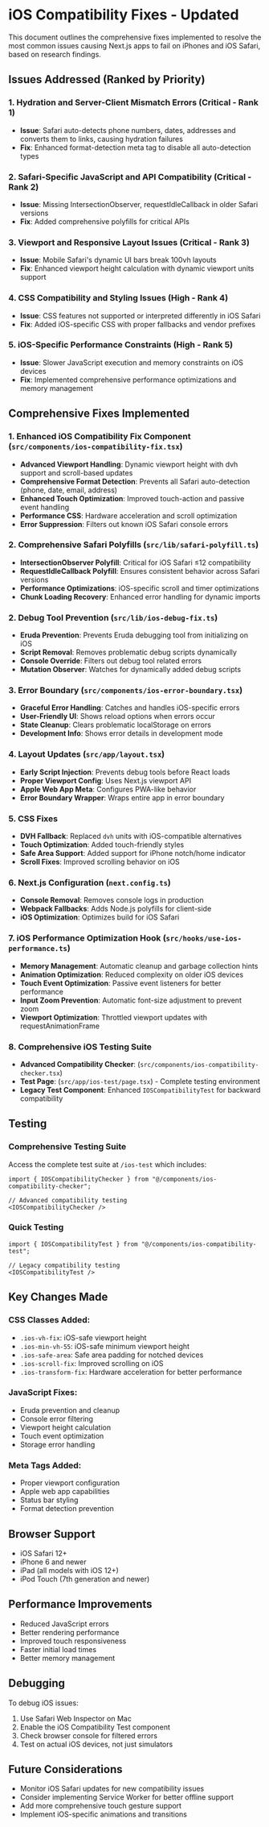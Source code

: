 # iOS Compatibility Fixes - Updated

This document outlines the comprehensive fixes implemented to resolve the most common issues causing Next.js apps to fail on iPhones and iOS Safari, based on research findings.

## Issues Addressed (Ranked by Priority)

### 1. **Hydration and Server-Client Mismatch Errors** (Critical - Rank 1)
- **Issue**: Safari auto-detects phone numbers, dates, addresses and converts them to links, causing hydration failures
- **Fix**: Enhanced format-detection meta tag to disable all auto-detection types

### 2. **Safari-Specific JavaScript and API Compatibility** (Critical - Rank 2)  
- **Issue**: Missing IntersectionObserver, requestIdleCallback in older Safari versions
- **Fix**: Added comprehensive polyfills for critical APIs

### 3. **Viewport and Responsive Layout Issues** (Critical - Rank 3)
- **Issue**: Mobile Safari's dynamic UI bars break 100vh layouts
- **Fix**: Enhanced viewport height calculation with dynamic viewport units support

### 4. **CSS Compatibility and Styling Issues** (High - Rank 4)
- **Issue**: CSS features not supported or interpreted differently in iOS Safari
- **Fix**: Added iOS-specific CSS with proper fallbacks and vendor prefixes

### 5. **iOS-Specific Performance Constraints** (High - Rank 5)
- **Issue**: Slower JavaScript execution and memory constraints on iOS devices
- **Fix**: Implemented comprehensive performance optimizations and memory management

## Comprehensive Fixes Implemented

### 1. Enhanced iOS Compatibility Fix Component (`src/components/ios-compatibility-fix.tsx`)

- **Advanced Viewport Handling**: Dynamic viewport height with dvh support and scroll-based updates
- **Comprehensive Format Detection**: Prevents all Safari auto-detection (phone, date, email, address)
- **Enhanced Touch Optimization**: Improved touch-action and passive event handling
- **Performance CSS**: Hardware acceleration and scroll optimization
- **Error Suppression**: Filters out known iOS Safari console errors

### 2. Comprehensive Safari Polyfills (`src/lib/safari-polyfill.ts`)

- **IntersectionObserver Polyfill**: Critical for iOS Safari ≤12 compatibility
- **RequestIdleCallback Polyfill**: Ensures consistent behavior across Safari versions
- **Performance Optimizations**: iOS-specific scroll and timer optimizations
- **Chunk Loading Recovery**: Enhanced error handling for dynamic imports

### 2. Debug Tool Prevention (`src/lib/ios-debug-fix.ts`)

- **Eruda Prevention**: Prevents Eruda debugging tool from initializing on iOS
- **Script Removal**: Removes problematic debug scripts dynamically
- **Console Override**: Filters out debug tool related errors
- **Mutation Observer**: Watches for dynamically added debug scripts

### 3. Error Boundary (`src/components/ios-error-boundary.tsx`)

- **Graceful Error Handling**: Catches and handles iOS-specific errors
- **User-Friendly UI**: Shows reload options when errors occur
- **State Cleanup**: Clears problematic localStorage on errors
- **Development Info**: Shows error details in development mode

### 4. Layout Updates (`src/app/layout.tsx`)

- **Early Script Injection**: Prevents debug tools before React loads
- **Proper Viewport Config**: Uses Next.js viewport API
- **Apple Web App Meta**: Configures PWA-like behavior
- **Error Boundary Wrapper**: Wraps entire app in error boundary

### 5. CSS Fixes

- **DVH Fallback**: Replaced `dvh` units with iOS-compatible alternatives
- **Touch Optimization**: Added touch-friendly styles
- **Safe Area Support**: Added support for iPhone notch/home indicator
- **Scroll Fixes**: Improved scrolling behavior on iOS

### 6. Next.js Configuration (`next.config.ts`)

- **Console Removal**: Removes console logs in production
- **Webpack Fallbacks**: Adds Node.js polyfills for client-side
- **iOS Optimization**: Optimizes build for iOS Safari

### 7. iOS Performance Optimization Hook (`src/hooks/use-ios-performance.ts`)

- **Memory Management**: Automatic cleanup and garbage collection hints
- **Animation Optimization**: Reduced complexity on older iOS devices
- **Touch Event Optimization**: Passive event listeners for better performance
- **Input Zoom Prevention**: Automatic font-size adjustment to prevent zoom
- **Viewport Optimization**: Throttled viewport updates with requestAnimationFrame

### 8. Comprehensive iOS Testing Suite

- **Advanced Compatibility Checker**: (`src/components/ios-compatibility-checker.tsx`)
- **Test Page**: (`src/app/ios-test/page.tsx`) - Complete testing environment
- **Legacy Test Component**: Enhanced `IOSCompatibilityTest` for backward compatibility

## Testing

### Comprehensive Testing Suite
Access the complete test suite at `/ios-test` which includes:

```tsx
import { IOSCompatibilityChecker } from "@/components/ios-compatibility-checker";

// Advanced compatibility testing
<IOSCompatibilityChecker />
```

### Quick Testing
```tsx
import { IOSCompatibilityTest } from "@/components/ios-compatibility-test";

// Legacy compatibility testing
<IOSCompatibilityTest />
```

## Key Changes Made

### CSS Classes Added:
- `.ios-vh-fix`: iOS-safe viewport height
- `.ios-min-vh-55`: iOS-safe minimum viewport height
- `.ios-safe-area`: Safe area padding for notched devices
- `.ios-scroll-fix`: Improved scrolling on iOS
- `.ios-transform-fix`: Hardware acceleration for better performance

### JavaScript Fixes:
- Eruda prevention and cleanup
- Console error filtering
- Viewport height calculation
- Touch event optimization
- Storage error handling

### Meta Tags Added:
- Proper viewport configuration
- Apple web app capabilities
- Status bar styling
- Format detection prevention

## Browser Support

- iOS Safari 12+
- iPhone 6 and newer
- iPad (all models with iOS 12+)
- iPod Touch (7th generation and newer)

## Performance Improvements

- Reduced JavaScript errors
- Better rendering performance
- Improved touch responsiveness
- Faster initial load times
- Better memory management

## Debugging

To debug iOS issues:

1. Use Safari Web Inspector on Mac
2. Enable the iOS Compatibility Test component
3. Check browser console for filtered errors
4. Test on actual iOS devices, not just simulators

## Future Considerations

- Monitor iOS Safari updates for new compatibility issues
- Consider implementing Service Worker for better offline support
- Add more comprehensive touch gesture support
- Implement iOS-specific animations and transitions